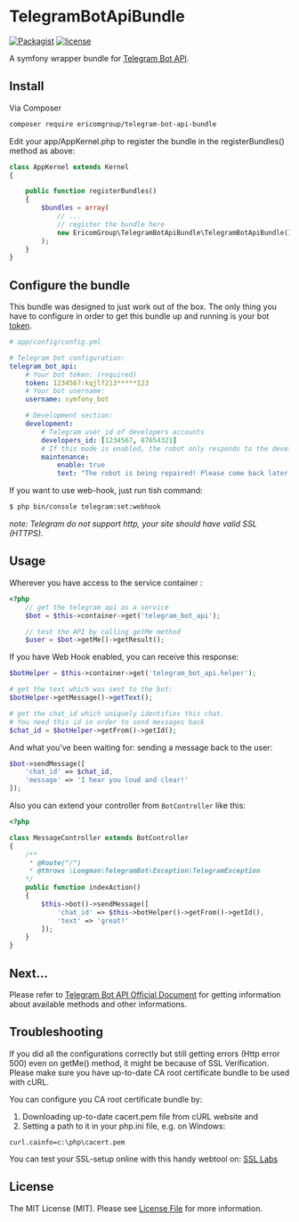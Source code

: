 TelegramBotApiBundle
===================
[![Packagist](https://img.shields.io/packagist/dt/doctrine/orm.svg)](https://packagist.org/packages/ericomgroup/telegram-bot-api-bundle)
[![license](https://img.shields.io/github/license/mashape/apistatus.svg)](https://github.com/ericomgroup/TelegramBotApiBundle/blob/master/LICENSE.md)

A symfony wrapper bundle for  [Telegram Bot API](https://core.telegram.org/bots/api).

## Install

Via Composer

``` bash
composer require ericomgroup/telegram-bot-api-bundle
```

Edit your app/AppKernel.php to register the bundle in the registerBundles() method as above:


```php
class AppKernel extends Kernel
{

    public function registerBundles()
    {
        $bundles = array(
            // ...
            // register the bundle here
            new EricomGroup\TelegramBotApiBundle\TelegramBotApiBundle()
        );
    }
}
```

## Configure the bundle

This bundle was designed to just work out of the box. The only thing you have to configure in order to get this bundle up and running is your bot [token](https://core.telegram.org/bots#botfather).

```yaml
# app/config/config.yml

# Telegram bot configuration:
telegram_bot_api:
    # Your bot token: (required)
    token: 1234567:kqjlf213*****123
    # Your bot username:
    username: symfony_bot

    # Development section:
    development:
        # Telegram user_id of developers accounts
        developers_id: [1234567, 87654321]
        # If this mode is enabled, the robot only responds to the developers
        maintenance:
            enable: true
            text: "The robot is being repaired! Please come back later."
```

If you want to use web-hook, just run tish command:

```bash
$ php bin/console telegram:set:webhook

```
*note: Telegram do not support http, your site should have valid SSL (HTTPS).*

## Usage

Wherever you have access to the service container :
```php
<?php
    // get the telegram api as a service
    $bot = $this->container->get('telegram_bot_api');

    // test the API by calling getMe method
    $user = $bot->getMe()->getResult();
```

If you have Web Hook enabled, you can receive this response:
```php
$botHelper = $this->container->get('telegram_bot_api.helper');

# get the text which was sent to the bot:
$botHelper->getMessage()->getText(); 

# get the chat_id which uniquely identifies this chat. 
# You need this id in order to send messages back
$chat_id = $botHelper->getFrom()->getId();
```

And what you've been waiting for: sending a message back to the user:
```php
$bot->sendMessage([
	'chat_id' => $chat_id,
	'message' => 'I hear you loud and clear!'
]);
```
Also you can extend your controller from `BotController` like this:
```php
<?php

class MessageController extends BotController
{
	/**
	 * @Route("/")
	 * @throws \Longman\TelegramBot\Exception\TelegramException
 	*/
    public function indexAction()
    {
    	$this->bot()->sendMessage([
    		'chat_id' => $this->botHelper()->getFrom()->getId(),
    		'text' => 'great!'
	    ]);
    }
}

```
## Next...

Please refer to [Telegram Bot API Official Document](https://core.telegram.org/bots/api) for getting information about available methods and other informations.

## Troubleshooting

If you did all the configurations correctly but still getting errors (Http error 500) even on getMe() method, it might be because of SSL Verification. Please make sure you have up-to-date CA root certificate bundle to be used with cURL.

You can configure you CA root certificate bundle by:

 1. Downloading up-to-date cacert.pem file from cURL website and
 2. Setting a path to it in your php.ini file, e.g. on Windows:

 `curl.cainfo=c:\php\cacert.pem`

You can test your SSL-setup online with this handy webtool on: [SSL Labs](https://www.ssllabs.com/ssltest)

## License

The MIT License (MIT). Please see [License File](LICENSE.md) for more information.
